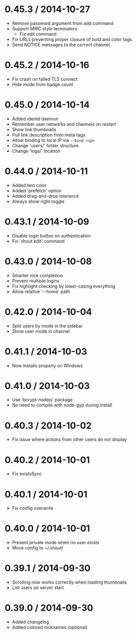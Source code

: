 
0.45.3 / 2014-10-27
==================

  * Remove password argument from add command
  * Support MIRC style terminators
	* Fix edit command
  * Fix URLs preventing proper closure of bold and color tags
  * Send NOTICE messages to the correct channel

0.45.2 / 2014-10-16
==================

  * Fix crash on failed TLS connect
  * Hide mode from badge count

0.45.0 / 2014-10-14
==================

  * Added identd daemon
  * Remember user networks and channels on restart
  * Show link thumbnails
  * Pull link description from meta tags
  * Allow binding to local IP via `--bind <ip>`
  * Change 'users/' folder structure
  * Change 'logs/' location

0.44.0 / 2014-10-11
==================

  * Added text color
  * Added 'prefetch' option
  * Added drag-and-drop tolerance
  * Always show right toggle

0.43.1 / 2014-10-09
==================

  * Disable login button on authentication
  * Fix 'shout edit' command 

0.43.0 / 2014-10-08
==================

  * Smarter nick completion
  * Prevent multiple logins
  * Fix highlight checking by lower-casing everything
  * Allow relative '--home' path

0.42.0 / 2014-10-04
==================

  * Split users by mode in the sidebar
  * Show user mode in channel

0.41.1 / 2014-10-03
==================

  * Now installs properly on Windows

0.41.0 / 2014-10-03
==================

  * Use 'bcrypt-nodejs' package
  * No need to compile with node-gyp during install

0.40.3 / 2014-10-02
==================

  * Fix issue where actions from other users do not display

0.40.2 / 2014-10-01
==================

  * Fix existsSync

0.40.1 / 2014-10-01
==================

  * Fix config overwrite

0.40.0 / 2014-10-01
==================

  * Prevent private mode when no user exists
  * Move config to ~/.shout/

0.39.1 / 2014-09-30
==================

  * Scrolling now works correctly when loading thumbnails
  * List users on server start

0.39.0 / 2014-09-30
===================

  * Added changelog
  * Added colored nicknames (optional)
